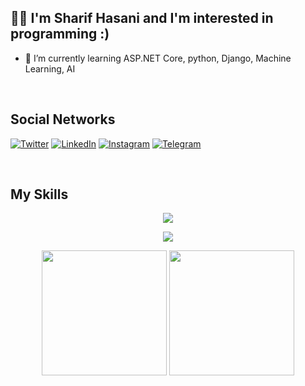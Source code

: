 ## :man_technologist: I'm Sharif Hasani and I'm interested in programming :)

- 🌱 I’m currently learning ASP.NET Core, python, Django, Machine Learning, AI

<br>
<h2>Social Networks</h2>

[![Twitter][1.2]][1] [![LinkedIn][2.2]][2] [![Instagram][3.2]][3] [![Telegram][4.2]][4]

[1.2]: https://s4.uupload.ir/files/twitter_prkb.png
[2.2]: https://s4.uupload.ir/files/linkedin_amwn.png
[3.2]: https://s4.uupload.ir/files/instagram_6djz.png
[4.2]: https://s4.uupload.ir/files/telegram_q47u.png

[1]: https://twitter.com/Sharif__Hasani
[2]: https://www.linkedin.com/in/sharif-hasani-879bb21b1
[3]: https://www.instagram.com/sharif__hasani
[4]: https://telegram.me/sharif__hasani

<br>
<h2>My Skills</h2>

<p align="center">
  <a href="https://skillicons.dev">
    <img src="https://skillicons.dev/icons?i=python,django,cs,dotnet,dart,flutter,react,html,css,js,bootstrap" />
  </a>
</p>
<p align="center">
  <a href="https://skillicons.dev">
    <img src="https://skillicons.dev/icons?i=git,vscode,visualstudio,androidstudio,docker,linux,vim,wordpress" />
  </a>
</p>

<!---
sharifhasani/sharifhasani is a ✨ special ✨ repository because its `README.md` (this file) appears on your GitHub profile.
You can click the Preview link to take a look at your changes.
--->
<div align="center">
  <img height="200px" src="https://github-readme-stats.vercel.app/api?username=sharifhasani&show_icons=true&theme=highcontrast" />
  <img height="200px" src="https://github-readme-stats.vercel.app/api/top-langs/?username=sharifhasani&hide=html&layout=compact&theme=highcontrast" />
 </div>
